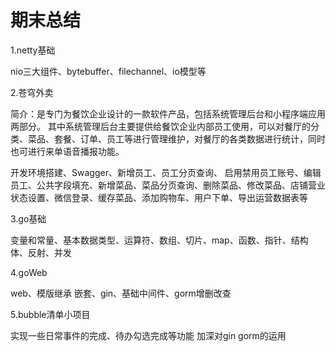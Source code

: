 # 期末总结

1.netty基础

nio三大组件、bytebuffer、filechannel、io模型等

2.苍穹外卖

简介：是专门为餐饮企业设计的一款软件产品，包括系统管理后台和小程序端应用两部分。 其中系统管理后台主要提供给餐饮企业内部员工使用，可以对餐厅的分类、菜品、套餐、订单、员工等进行管理维护，对餐厅的各类数据进行统计，同时也可进行来单语音播报功能。

开发环境搭建、Swagger、新增员工、员工分页查询、 启用禁用员工账号、编辑员工、公共字段填充、新增菜品、菜品分页查询、删除菜品、修改菜品、店铺营业状态设置、微信登录、缓存菜品、添加购物车、用户下单、导出运营数据表等

3.go基础

变量和常量、基本数据类型、运算符、数组、切片、map、函数、指针、结构体、反射、并发

4.goWeb

web、模版继承 嵌套、gin、基础中间件、gorm增删改查

5.bubble清单小项目

实现一些日常事件的完成、待办勾选完成等功能 加深对gin gorm的运用

